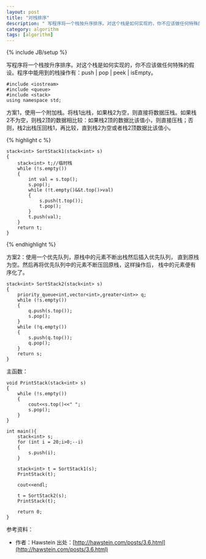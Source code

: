```yaml
---
layout: post
title: "对栈排序"
description: " 写程序将一个栈按升序排序。对这个栈是如何实现的，你不应该做任何特殊的假设。程序中能用到的栈操作有：push | pop | peek | isEmpty"
category: algorithm
tags: [algorithm]
---
```

{% include JB/setup %}

 写程序将一个栈按升序排序。对这个栈是如何实现的，你不应该做任何特殊的假设。程序中能用到的栈操作有：push | pop | peek | isEmpty。   

    #include <iostream>
    #include <queue>
    #include <stack>
    using namespace std;

方案1，使用一个附加栈。将栈1出栈，如果栈2为空，则直接将数据压栈。如果栈2不为空，则栈2顶的数据相比较：如果栈2顶的数据比该值小，则直接压栈；否则，栈2出栈压回栈1，再比较，直到栈2为空或者栈2顶数据比该值小。

{% highlight c %}

    stack<int> SortStack1(stack<int> s)
    {
    	stack<int> t;//临时栈
    	while (!s.empty())
    	{
    		int val = s.top();
    		s.pop();
    		while (!t.empty()&&t.top()>val)
    		{
    			s.push(t.top());
    			t.pop();
    		}
    		t.push(val);
    	}
    	return t;
    }

{% endhighlight %}

方案2：使用一个优先队列，原栈中的元素不断出栈然后插入优先队列， 直到原栈为空。然后再将优先队列中的元素不断压回原栈，这样操作后， 栈中的元素便有序化了。

    stack<int> SortStack2(stack<int> s)
    {
    	priority_queue<int,vector<int>,greater<int>> q;
    	while (!s.empty())
    	{
    		q.push(s.top());
    		s.pop();
    	}
    	while (!q.empty())
    	{
    		s.push(q.top());
    		q.pop();
    	}
    	return s;
    }

主函数：

    void PrintStack(stack<int> s)
    {
    	while (!s.empty())
    	{
    		cout<<s.top()<<" ";
    		s.pop();
    	}
    }

    int main(){
    	stack<int> s;
    	for (int i = 20;i>0;--i)
    	{
    		s.push(i);
    	}
    
    	stack<int> t = SortStack1(s);
    	PrintStack(t);
    
    	cout<<endl;
    
    	t = SortStack2(s);
    	PrintStack(t);
    
    	return 0;
    }

参考资料：

- 作者：Hawstein 出处：[http://hawstein.com/posts/3.6.html](http://hawstein.com/posts/3.6.html)